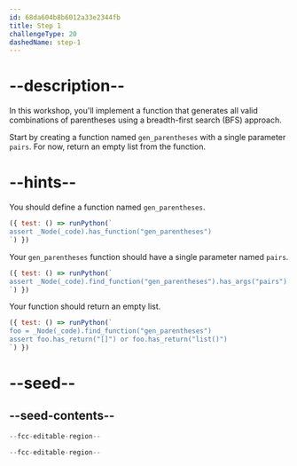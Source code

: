 ```yaml
---
id: 68da604b8b6012a33e2344fb
title: Step 1
challengeType: 20
dashedName: step-1
---
```


# --description--

In this workshop, you'll implement a function that generates all valid combinations of parentheses using a breadth-first search (BFS) approach.

Start by creating a function named `gen_parentheses` with a single parameter `pairs`. For now, return an empty list from the function.

# --hints--

You should define a function named `gen_parentheses`.

```js
({ test: () => runPython(`
assert _Node(_code).has_function("gen_parentheses")
`) })
```

Your `gen_parentheses` function should have a single parameter named `pairs`.

```js
({ test: () => runPython(`
assert _Node(_code).find_function("gen_parentheses").has_args("pairs")
`) })
```

Your function should return an empty list.

```js
({ test: () => runPython(`
foo = _Node(_code).find_function("gen_parentheses")
assert foo.has_return("[]") or foo.has_return("list()")
`) })
```

# --seed--

## --seed-contents--

```py
--fcc-editable-region--

--fcc-editable-region--
```

